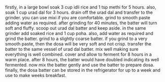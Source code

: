 firstly, in a large bowl soak 3 cup idli rice and 1 tsp methi for 5 hours.
also, soak 1 cup urad dal for 3 hours.
drain off the urad dal and transfer to the grinder. you can use mixi if you are comfortable.
grind to smooth paste adding water as required.
after grinding for 40 minutes, the batter will turn soft and fluffy.
scoop out urad dal batter and keep aside.
in the same grinder add soaked rice and 1 cup poha.
also, add water as required and grind the batter.
grind to a slightly coarse batter. if you grind to a very smooth paste, then the dosa will be very soft and not crisp.
transfer the batter to the same vessel of urad dal batter.
mix well making sure everything is well combined.
cover and allow to ferment for 8 hours in a warm place.
after 8 hours, the batter would have doubled indicating its well fermented.
now mix the batter gently and use the batter to prepare dosa.
finally, the dosa batter can be stored in the refrigerator for up to a week and use to make weeks breakfast.
